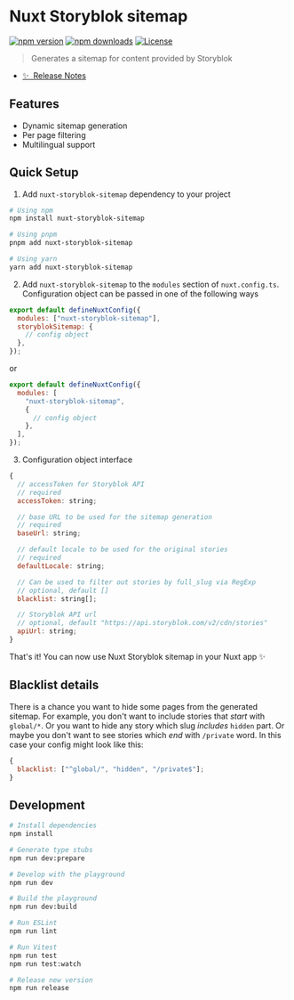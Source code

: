 # Nuxt Storyblok sitemap

[![npm version][npm-version-src]][npm-version-href]
[![npm downloads][npm-downloads-src]][npm-downloads-href]
[![License][license-src]][license-href]

> Generates a sitemap for content provided by Storyblok

- [✨ &nbsp;Release Notes](/CHANGELOG.md)

## Features

- Dynamic sitemap generation
- Per page filtering
- Multilingual support

## Quick Setup

1. Add `nuxt-storyblok-sitemap` dependency to your project

```bash
# Using npm
npm install nuxt-storyblok-sitemap

# Using pnpm
pnpm add nuxt-storyblok-sitemap

# Using yarn
yarn add nuxt-storyblok-sitemap
```

2. Add `nuxt-storyblok-sitemap` to the `modules` section of `nuxt.config.ts`. Сonfiguration object can be passed in one of the following ways

```js
export default defineNuxtConfig({
  modules: ["nuxt-storyblok-sitemap"],
  storyblokSitemap: {
    // config object
  },
});
```

or

```js
export default defineNuxtConfig({
  modules: [
    "nuxt-storyblok-sitemap",
    {
      // config object
    },
  ],
});
```

3. Configuration object interface

```js
{
  // accessToken for Storyblok API
  // required
  accessToken: string;

  // base URL to be used for the sitemap generation
  // required
  baseUrl: string;

  // default locale to be used for the original stories
  // required
  defaultLocale: string;

  // Can be used to filter out stories by full_slug via RegExp
  // optional, default []
  blacklist: string[];

  // Storyblok API url
  // optional, default "https://api.storyblok.com/v2/cdn/stories"
  apiUrl: string;
}
```

That's it! You can now use Nuxt Storyblok sitemap in your Nuxt app ✨

## Blacklist details

There is a chance you want to hide some pages from the generated sitemap. For example, you don't want to include stories that _start_ with `global/*`. Or you want to hide any story which slug _includes_ `hidden` part. Or maybe you don't want to see stories which _end_ with `/private` word.
In this case your config might look like this:

```js
{
  blacklist: ["^global/", "hidden", "/private$"];
}
```

## Development

```bash
# Install dependencies
npm install

# Generate type stubs
npm run dev:prepare

# Develop with the playground
npm run dev

# Build the playground
npm run dev:build

# Run ESLint
npm run lint

# Run Vitest
npm run test
npm run test:watch

# Release new version
npm run release
```

<!-- Badges -->

[npm-version-src]: https://img.shields.io/npm/v/nuxt-storyblok-sitemap/latest.svg?style=flat&colorA=18181B&colorB=28CF8D
[npm-version-href]: https://npmjs.com/package/nuxt-storyblok-sitemap
[npm-downloads-src]: https://img.shields.io/npm/dm/nuxt-storyblok-sitemap.svg?style=flat&colorA=18181B&colorB=28CF8D
[npm-downloads-href]: https://npmjs.com/package/nuxt-storyblok-sitemap
[license-src]: https://img.shields.io/npm/l/nuxt-storyblok-sitemap.svg?style=flat&colorA=18181B&colorB=28CF8D
[license-href]: https://npmjs.com/package/nuxt-storyblok-sitemap
